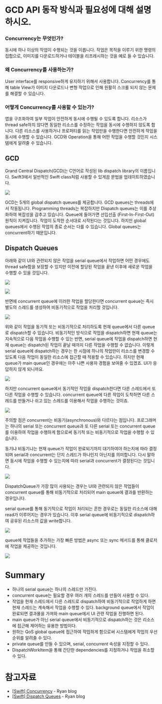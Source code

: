 # GCD API 동작 방식과 필요성에 대해 설명하시오.
### Concurrency는 무엇인가?
동시에 하나 이상의 작업이 수행되는 것을 이릅니다. 작업은 목적을 이루기 위한 명령의 집합으로, 이미지를 다운로드하거나 테이블을 리프레시하는 것을 예로 들 수 있습니다.

### 왜 Concurrency를 사용하는가?
User interface를 responsive하게 유지하기 위해서 사용합니다. Concurrency를 통해 table View가 이미지 다운로드나 변형 작업으로 인해 원활히 스크롤 되지 않는 문제를 해결할 수 있습니다.

### 어떻게 Concurrency를 사용할 수 있는가?
앱을 구조화하여 일부 작업이 안전하게 동시에 수행될 수 있도록 합니다. 리소스가 thread safe하지 않다면 동일한 리소스를 수정하는 작업을 동시에 수행하지 않도록 합니다. 다른 리소스를 사용하거나 프로퍼티를 읽는 작업만을 수행한다면 안전하게 작업을 동시에 수행할 수 있습니다. GCD와 Operation을 통해 어떤 작업을 수행할 것인지 시스템에게 알려줄 수 있습니다.

## GCD
Grand Central Dispatch(GCD)는 C언어로 작성된 lib dispatch library의 이름입니다. Swift3에서 일반적인 Swift class처럼 사용할 수 있게끔 문법을 업데이트하였습니다.

![](https://images.velog.io/images/ryan-son/post/87086ad3-4e73-4fcb-a341-3e5e6215a461/image.png)

GCD는 5개의 global dispatch queues를 제공합니다. GCD queues는 threads에서 작동됩니다. Programming threads는 복잡하지만 Dispatch queues는 이를 추상화하여 복잡성을 감추고 있습니다. Queue에 들어가면 선입선출 (First-In-First-Out) 원칙이 지켜집니다. 작업이 도착한 순서대로 시작된다는 것입니다. 하지만 global queues에서 수행된 작업의 종료 순서는 다를 수 있습니다. Global queues는 concurrent하기 때문입니다.

## Dispatch Queues
아래와 같이 UI와 관련되지 않은 작업을 serial queue에서 작업하면 어떤 경우에도 thread safe함을 보장할 수 있지만 이전에 할당된 작업을 끝낸 이후에 새로운 작업을 수행할 수 있을 것입니다.

![](https://images.velog.io/images/ryan-son/post/c1e299e7-02ab-41dc-8645-d04ec266fde8/image.png)

![](https://images.velog.io/images/ryan-son/post/1ce61d07-5c57-43da-8e08-7748dfd5728b/image.png)

반면에 concurrent queue에 이러한 작업을 할당한다면 concurrent queue는 즉시 별도의 스레드를 생성하여 비동기적으로 작업을 처리할 것입니다.

![](https://images.velog.io/images/ryan-son/post/28986357-207b-4c1f-8744-3bfb8ed99fc5/image.png)

위와 같이 작업을 동기적 또는 비동기적으로 처리하도록 현재 queue에서 다른 queue로 dispatch할 수 있습니다. 비동기적인 방식으로 작업을 dispatch하면 현재 queue는 지속적으로 다음 작업을 수행할 수 있는 반면, serial queue에 작업을 dispatch하면 현재 queue는 dispatch된 작업이 끝날 때까지 다른 작업을 수행할 수 없습니다. 이렇게 serial queue에 dispatch하는 경우는 한 시점에 하나의 작업만이 리소스를 변경할 수 있도록 다음 작업이 동일한 리소스에 접근할 때 적용할 수 있습니다. 하지만 현재 queue가 main queue인 경우에는 아주 나쁜 사용자 경험을 보여줄 수 있겠죠. UI가 응답하지 않게 되니까요.

![](https://images.velog.io/images/ryan-son/post/2b5c6e0f-a4d7-4b26-b764-64a8aec717e2/image.png)

하지만 concurrent queue에서 동기적인 작업을 dispatch한다면 다른 스레드에서 또 다른 작업을 수행할 수 있습니다. concurrent queue에 다른 작업이 도착하면 다른 스레드를 만들거나 쉬고 있는 스레드를 이용해서 작업을 수행하는 것이죠.

![](https://images.velog.io/images/ryan-son/post/d9008eb2-60f2-4831-bbd8-6de793d4e41e/image.png)

주의할 점은 concurrent는 비동기(asynchronous)와 다르다는 점입니다. 프로그래머는 하나의 serial 또는 concurrent queue과 또 다른 serial 또는 concurrent queue를 이용하여 작업을 수행하게 함으로써 동기적 또는 비동기적으로 작업을 수행할 수 있습니다.

동기냐 비동기냐는 현재 queue가 작업이 완료되기까지 대기하여야 하는지에 따라 결정되며 serial과 concurrent는 단지 스레드가 하나인지 아닌지를 의미합니다. 다시 말하면 동시에 작업을 수행할 수 있는지에 따라 serial과 concurrent가 결정된다는 것입니다.

![](https://images.velog.io/images/ryan-son/post/d4b28edb-d68a-44e5-b31e-4341ecf2c78d/image.png)

DispatchQueue가 가장 많이 사용되는 경우는 UI와 관련되지 않은 작업들이 concurrent queue를 통해 비동기적으로 처리되어 main queue에 결과를 반환하는 경우입니다.

serial queue를 통해 동기적으로 작업이 처리되는 흔한 경우로는 동일한 리소스에 대해 read가 이루어지는 경우가 있습니다. 이후 serial queue에 비동기적으로 dispatch하여 공유된 리소스의 값을 write합니다.

![](https://images.velog.io/images/ryan-son/post/eb13e28d-46cc-4bf3-919f-27d420c496f9/image.png)

queue에 작업들을 추가하는 가장 빠른 방법은 async 또는 sync 메서드를 통해 클로저에 작업을 제공하는 것입니다.

![](https://images.velog.io/images/ryan-son/post/850a2490-7ce7-4e85-9b80-08317a90322a/image.png)

# Summary
- 하나의 serial queue는 하나의 스레드만 가진다.
- concurrent queue는 필요할 경우 여러 개의 스레드를 만들어 사용할 수 있다.
- 작업을 현재 스레드에서 다른 스레드로 dispatch하여 비동기적으로 작업하게 하면 현재 스레드는 계속해서 작업을 수행할 수 있다. background queue에서 작업이 완료되면 결과물을 가져와 main queue에서 UI 관련 작업을 진행하면 된다.
- main queue가 아닌 serial queue에서 비동기적으로 dispatch하는 것은 리소스에 접근해 제어하는 유용한 방법이다.
- 원하는 QoS global queue에 접근하여 작업하게 함으로써 시스템에게 작업의 우선순위를 알려줄 수 있다.
- private queue를 만들 수 있으며, serial, concurrent 속성을 지정할 수 있다.
- DispatchWorkItem을 통해 간단한 dependencies를 지정하거나 작업을 취소할 수 있다.

# 참고자료
- [[Swift] Concurrency](https://velog.io/@ryan-son/Swift-Concurrency) - Ryan blog
- [[Swift] Dispatch Queues](https://velog.io/@ryan-son/Swift-Dispatch-Queues) - Ryan blog